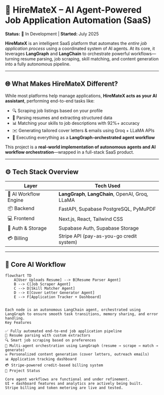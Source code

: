 # 🤖 HireMateX – AI Agent-Powered Job Application Automation (SaaS)  
**Status:** 🚧 In Development | **Started:** July 2025  

**HireMateX** is an intelligent SaaS platform that automates the *entire job application process* using a coordinated system of AI agents. At its core, it leverages **LangGraph** and **LangChain** to orchestrate powerful workflows—turning resume parsing, job scraping, skill matching, and content generation into a fully autonomous pipeline.

---

## 🌐 What Makes HireMateX Different?

While most platforms help manage applications, **HireMateX acts as your AI assistant**, performing end-to-end tasks like:

- 🔍 Scraping job listings based on your profile
- 🧾 Parsing resumes and extracting structured data
- 📊 Matching your skills to job descriptions with 92%+ accuracy
- ✉️ Generating tailored cover letters & emails using Groq + LLaMA APIs
- 🧠 Executing everything as a **LangGraph-orchestrated agent workflow**

This project is a **real-world implementation of autonomous agents and AI workflow orchestration**—wrapped in a full-stack SaaS product.

---

## ⚙️ Tech Stack Overview

| Layer              | Tech Used                                                |
|--------------------|-----------------------------------------------------------|
| 🔁 AI Workflow Engine | **LangGraph**, **LangChain**, OpenAI, Groq, LLaMA        |
| 📦 Backend           | FastAPI, Supabase PostgreSQL, PyMuPDF                   |
| 💻 Frontend          | Next.js, React, Tailwind CSS                            |
| 🔐 Auth & Storage    | Supabase Auth, Supabase Storage                         |
| 💳 Billing           | Stripe API (pay-as-you-go credit system)               |

---

## 🧠 Core AI Workflow

```mermaid
flowchart TD
    A[User Uploads Resume] --> B[Resume Parser Agent]
    B --> C[Job Scraper Agent]
    C --> D[Skill Matcher Agent]
    D --> E[Cover Letter Generator Agent]
    E --> F[Application Tracker + Dashboard]


Each node is an autonomous LangChain agent, orchestrated using LangGraph to ensure smooth task transitions, memory sharing, and error handling.
Key Features

✅ Fully automated end-to-end job application pipeline
📎 Resume parsing with custom extractors
🔍 Smart job scraping based on preferences
🤖 Multi-agent orchestration using LangGraph (resume → scrape → match → generate)
✉️ Personalized content generation (cover letters, outreach emails)
📊 Application tracking dashboard
💳 Stripe-powered credit-based billing system
🚧 Project Status

Core agent workflows are functional and under refinement.
UI + dashboard features and analytics are actively being built.
Stripe billing and token metering are live and tested.
